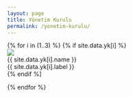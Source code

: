 ```yaml
---
layout: page
title: Yönetim Kurulu
permalink: /yonetim-kurulu/
---
```



<div class="row">
{% for i in (1..3) %}
    {% if site.data.yk[i] %}
      <div class="col d-flex text-center">
        <img src="{{ site.data.yk[i].image }}" />
        <div>
          {{ site.data.yk[i].name }}
        </div>
        <div>
          {{ site.data.yk[i].label }}
        </div>
      </div>      
    {% endif %] 
  
{% endfor %}
    </div> 
